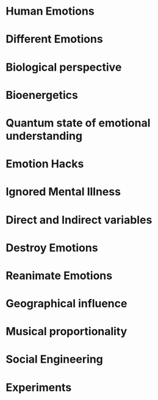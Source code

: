 # Human Emotions
# Different Emotions
# Biological perspective
# Bioenergetics
# Quantum state of emotional understanding
# Emotion Hacks
# Ignored Mental Illness
# Direct and Indirect variables 
# Destroy Emotions
# Reanimate Emotions
# Geographical influence
# Musical proportionality
# Social Engineering
# Experiments
   
